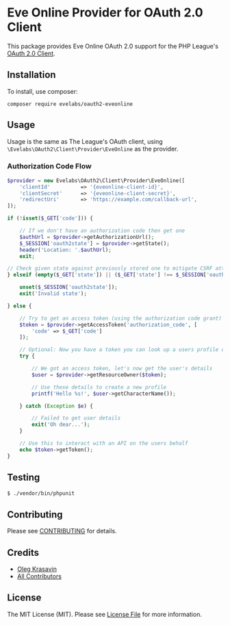 # Eve Online Provider for OAuth 2.0 Client

This package provides Eve Online OAuth 2.0 support for the PHP League's [OAuth 2.0 Client](https://github.com/thephpleague/oauth2-client).

## Installation

To install, use composer:

```
composer require evelabs/oauth2-eveonline
```

## Usage

Usage is the same as The League's OAuth client, using `\Evelabs\OAuth2\Client\Provider\EveOnline` as the provider.

### Authorization Code Flow

```php
$provider = new Evelabs\OAuth2\Client\Provider\EveOnline([
    'clientId'          => '{eveonline-client-id}',
    'clientSecret'      => '{eveonline-client-secret}',
    'redirectUri'       => 'https://example.com/callback-url',
]);

if (!isset($_GET['code'])) {

    // If we don't have an authorization code then get one
    $authUrl = $provider->getAuthorizationUrl();
    $_SESSION['oauth2state'] = $provider->getState();
    header('Location: '.$authUrl);
    exit;

// Check given state against previously stored one to mitigate CSRF attack
} elseif (empty($_GET['state']) || ($_GET['state'] !== $_SESSION['oauth2state'])) {

    unset($_SESSION['oauth2state']);
    exit('Invalid state');

} else {

    // Try to get an access token (using the authorization code grant)
    $token = $provider->getAccessToken('authorization_code', [
        'code' => $_GET['code']
    ]);

    // Optional: Now you have a token you can look up a users profile data
    try {

        // We got an access token, let's now get the user's details
        $user = $provider->getResourceOwner($token);

        // Use these details to create a new profile
        printf('Hello %s!', $user->getCharacterName());

    } catch (Exception $e) {

        // Failed to get user details
        exit('Oh dear...');
    }

    // Use this to interact with an API on the users behalf
    echo $token->getToken();
}
```

## Testing

``` bash
$ ./vendor/bin/phpunit
```

## Contributing

Please see [CONTRIBUTING](https://github.com/thephpleague/oauth2-linkedin/blob/master/CONTRIBUTING.md) for details.


## Credits

- [Oleg Krasavin](https://github.com/okwinza)
- [All Contributors](https://github.com/evelabs/oauth2-eveonline/contributors)


## License

The MIT License (MIT). Please see [License File](https://github.com/evelabs/oauth2-eveonline/blob/master/LICENSE) for more information.
